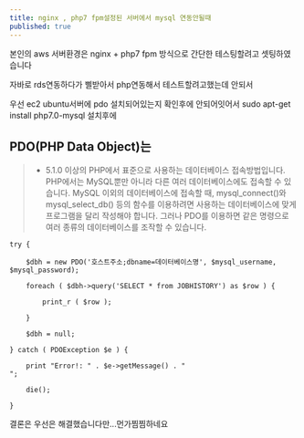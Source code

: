 ```yaml
---
title: nginx , php7 fpm설정된 서버에서 mysql 연동안될때
published: true
---
```



본인의 aws 서버환경은 nginx + php7 fpm 방식으로 간단한 테스팅할려고 셋팅하였습니다

자바로 rds연동하다가 삘받아서 php연동해서 테스트할려고했는데 안되서

우선 ec2 ubuntu서버에 pdo 설치되어있는지 확인후에 안되어잇어서 sudo apt-get install php7.0-mysql 설치후에

## PDO(PHP Data Object)는

> - 5.1.0 이상의 PHP에서 표준으로 사용하는 데이터베이스 접속방법입니다. PHP에서는 MySQL뿐만 아니라 다른 여러 데이터베이스에도 접속할 수 있습니다. MySQL 이외의 데이터베이스에 접속할 때, mysql_connect()와 mysql_select_db() 등의 함수를 이용하려면 사용하는 데이터베이스에 맞게 프로그램을 달리 작성해야 합니다. 그러나 PDO를 이용하면 같은 명령으로 여러 종류의 데이터베이스를 조작할 수 있습니다.

```
try {

    $dbh = new PDO('호스트주소;dbname=데이터베이스명', $mysql_username, $mysql_password);

    foreach ( $dbh->query('SELECT * from JOBHISTORY') as $row ) {

        print_r ( $row );

    }

    $dbh = null;

} catch ( PDOException $e ) {

    print "Error!: " . $e->getMessage() . "
";

    die();

}
```

결론은 우선은 해결했습니다만...먼가찜찜하네요